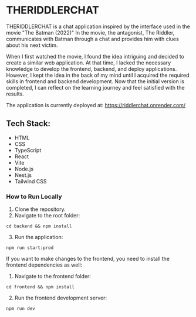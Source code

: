 # THERIDDLERCHAT

THERIDDLERCHAT is a chat application inspired by the interface used in the movie "The Batman (2022)" In the movie, the antagonist, The Riddler, communicates with Batman through a chat and provides him with clues about his next victim.

When I first watched the movie, I found the idea intriguing and decided to create a similar web application. At that time, I lacked the necessary knowledge to develop the frontend, backend, and deploy applications. However, I kept the idea in the back of my mind until I acquired the required skills in frontend and backend development. Now that the initial version is completed, I can reflect on the learning journey and feel satisfied with the results.

The application is currently deployed at: https://riddlerchat.onrender.com/


## Tech Stack:

- HTML
- CSS
- TypeScript
- React
- Vite
- Node.js
- Nest.js
- Tailwind CSS


### How to Run Locally

1. Clone the repository.
2. Navigate to the root folder:
```
cd backend && npm install
```
3. Run the application:
```
npm run start:prod
```


If you want to make changes to the frontend, you need to install the frontend dependencies as well:

1. Navigate to the frontend folder:
```
cd frontend && npm install
```
2. Run the frontend development server:
```
npm run dev
```
